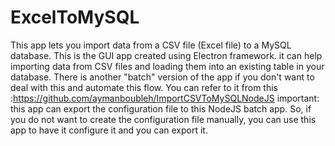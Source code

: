 # ExcelToMySQL
This app lets you import data from a CSV file (Excel file) to a MySQL database. This is the GUI app created using Electron framework.
it can help importing data from CSV files and loading them into an existing table in your database.
There is another "batch" version of the app if you don't want to deal with this and automate this flow.
You can refer to it from this :https://github.com/aymanboubleh/ImportCSVToMySQLNodeJS
important: this app can export the configuration file to this NodeJS batch app.
So, if you do not want to create the configuration file manually, you can use this app to have it configure it and you can export it.

